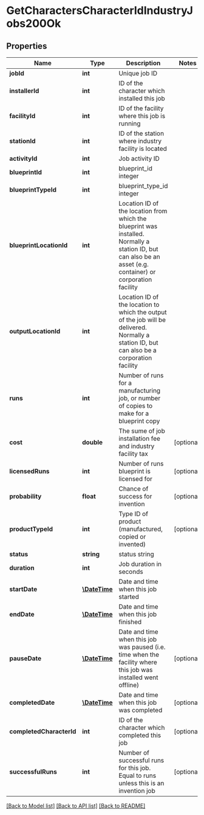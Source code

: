 # GetCharactersCharacterIdIndustryJobs200Ok

## Properties
Name | Type | Description | Notes
------------ | ------------- | ------------- | -------------
**jobId** | **int** | Unique job ID | 
**installerId** | **int** | ID of the character which installed this job | 
**facilityId** | **int** | ID of the facility where this job is running | 
**stationId** | **int** | ID of the station where industry facility is located | 
**activityId** | **int** | Job activity ID | 
**blueprintId** | **int** | blueprint_id integer | 
**blueprintTypeId** | **int** | blueprint_type_id integer | 
**blueprintLocationId** | **int** | Location ID of the location from which the blueprint was installed. Normally a station ID, but can also be an asset (e.g. container) or corporation facility | 
**outputLocationId** | **int** | Location ID of the location to which the output of the job will be delivered. Normally a station ID, but can also be a corporation facility | 
**runs** | **int** | Number of runs for a manufacturing job, or number of copies to make for a blueprint copy | 
**cost** | **double** | The sume of job installation fee and industry facility tax | [optional] 
**licensedRuns** | **int** | Number of runs blueprint is licensed for | [optional] 
**probability** | **float** | Chance of success for invention | [optional] 
**productTypeId** | **int** | Type ID of product (manufactured, copied or invented) | [optional] 
**status** | **string** | status string | 
**duration** | **int** | Job duration in seconds | 
**startDate** | [**\DateTime**](\DateTime.md) | Date and time when this job started | 
**endDate** | [**\DateTime**](\DateTime.md) | Date and time when this job finished | 
**pauseDate** | [**\DateTime**](\DateTime.md) | Date and time when this job was paused (i.e. time when the facility where this job was installed went offline) | [optional] 
**completedDate** | [**\DateTime**](\DateTime.md) | Date and time when this job was completed | [optional] 
**completedCharacterId** | **int** | ID of the character which completed this job | [optional] 
**successfulRuns** | **int** | Number of successful runs for this job. Equal to runs unless this is an invention job | [optional] 

[[Back to Model list]](../README.md#documentation-for-models) [[Back to API list]](../README.md#documentation-for-api-endpoints) [[Back to README]](../README.md)


